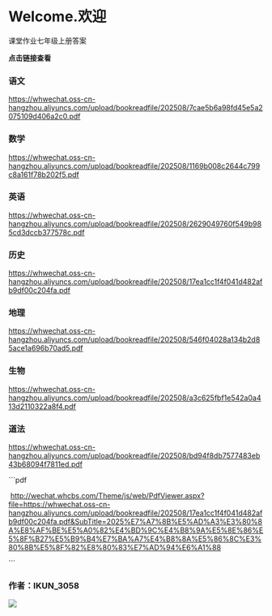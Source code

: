 # Welcome.欢迎

课堂作业七年级上册答案

**点击链接查看**

### 语文

https://whwechat.oss-cn-hangzhou.aliyuncs.com/upload/bookreadfile/202508/7cae5b6a98fd45e5a2075109d406a2c0.pdf

### 数学

https://whwechat.oss-cn-hangzhou.aliyuncs.com/upload/bookreadfile/202508/1169b008c2644c799c8a161f78b202f5.pdf

### 英语

https://whwechat.oss-cn-hangzhou.aliyuncs.com/upload/bookreadfile/202508/2629049760f549b985cd3dccb377578c.pdf

### 历史

https://whwechat.oss-cn-hangzhou.aliyuncs.com/upload/bookreadfile/202508/17ea1cc1f4f041d482afb9df00c204fa.pdf

### 地理

https://whwechat.oss-cn-hangzhou.aliyuncs.com/upload/bookreadfile/202508/546f04028a134b2d85ace1a696b70ad5.pdf

### 生物

https://whwechat.oss-cn-hangzhou.aliyuncs.com/upload/bookreadfile/202508/a3c625fbf1e542a0a413d2110322a8f4.pdf

### 道法

https://whwechat.oss-cn-hangzhou.aliyuncs.com/upload/bookreadfile/202508/bd94f8db7577483eb43b68094f7811ed.pdf


\```pdf

​	http://wechat.whcbs.com/Theme/js/web/PdfViewer.aspx?file=https://whwechat.oss-cn-hangzhou.aliyuncs.com/upload/bookreadfile/202508/17ea1cc1f4f041d482afb9df00c204fa.pdf&SubTitle=2025%E7%A7%8B%E5%AD%A3%E3%80%8A%E8%AF%BE%E5%A0%82%E4%BD%9C%E4%B8%9A%E5%8E%86%E5%8F%B27%E5%B9%B4%E7%BA%A7%E4%B8%8A%E5%86%8C%E3%80%8B%E5%8F%82%E8%80%83%E7%AD%94%E6%A1%88

\```

### 作者：IKUN_3058

![](https://free-img.400040.xyz/4/2025/08/18/68a2e35aebb2b.jpg)
